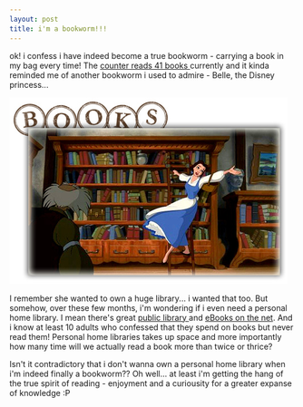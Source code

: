 ```yaml
---
layout: post
title: i'm a bookworm!!!
---
```


ok! i confess i have indeed become a true bookworm - carrying a book in my bag every time! The [counter reads 41 books ](http://share.sweska.net/category/book-reviews/)currently and it kinda reminded me of another bookworm i used to admire - Belle, the Disney princess...

![](/img/belle_books.jpg)

I remember she wanted to own a huge library... i wanted that too. But somehow, over these few months, i'm wondering if i even need a personal home library. I mean there's great [public library ](http://www.nlb.gov.sg/CPMS.portal;jsessionid=ptFXGkhLVG1GLm90M2ySpWvtzvz8FBrjXL4pKSLCNZ1qXgtsk4nr!1050510697?_nfpb=true&_pageLabel=Home)and [eBooks on the net](http://www.gutenberg.org/wiki/Main_Page). And i know at least 10 adults who confessed that they spend on books but never read them! Personal home libraries takes up space and more importantly how many time will we actually read a book more than twice or thrice?

Isn't it contradictory that i don't wanna own a personal home library when i'm indeed finally a bookworm?? Oh well... at least i'm getting the hang of the true spirit of reading - enjoyment and a curiousity for a greater expanse of knowledge :P
